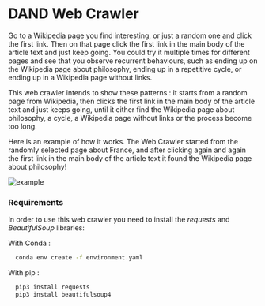 # DAND Web Crawler

Go to a Wikipedia page you find interesting, or just a random one and click the first link. Then on that page click the first link in the main body of the article text and just keep going. You could try it multiple times for different pages and see that you observe recurrent behaviours, such as ending up on the Wikipedia page about philosophy, ending up in a repetitive cycle, or ending up in a Wikipedia page without links.

This web crawler intends to show these patterns : it starts from a random page from Wikipedia, then clicks the first link in the main body of the article text and just keeps going, until it either find the Wikipedia page about philosophy, a cycle, a Wikipedia page without links or the process become too long.

Here is an example of how it works. The Web Crawler started from the randomly selected page about France, and after clicking again and again the first link in the main body of the article text it found the Wikipedia page about philosophy!

![example](https://github.com/maphdev/DAND_Web_Crawler/blob/master/target_article_found_web_crawler.png)

### Requirements

In order to use this web crawler you need to install the *requests* and *BeautifulSoup* libraries:

With Conda :
```bash
  conda env create -f environment.yaml
```

With pip :

```bash
  pip3 install requests
  pip3 install beautifulsoup4
```
